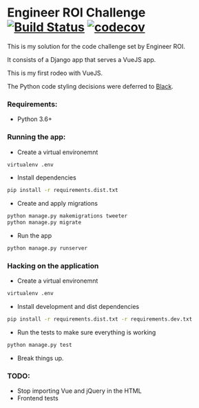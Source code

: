 #  Engineer ROI Challenge [![Build Status](https://travis-ci.org/lalvarezguillen/eng-roi-challenge.svg?branch=master)](https://travis-ci.org/lalvarezguillen/eng-roi-challenge) [![codecov](https://codecov.io/gh/lalvarezguillen/eng-roi-challenge/branch/master/graph/badge.svg)](https://codecov.io/gh/lalvarezguillen/eng-roi-challenge)
This is my solution for the code challenge set by  Engineer ROI.

It consists of a Django app that serves a VueJS app.

This is my first rodeo with VueJS.

The Python code styling decisions were deferred to [Black](https://black.readthedocs.io/en/stable/).

### Requirements:

* Python 3.6+


### Running the app:

* Create a virtual environemnt
```sh
virtualenv .env
```

* Install dependencies
```sh
pip install -r requirements.dist.txt
```

* Create and apply migrations
```sh
python manage.py makemigrations tweeter
python manage.py migrate
```

* Run the app
```sh
python manage.py runserver
```

### Hacking on the application

* Create a virtual environemnt
```sh
virtualenv .env
```

* Install development and dist dependencies
```sh
pip install -r requirements.dist.txt -r requirements.dev.txt
```

* Run the tests to make sure everything is working
```sh
python manage.py test
```

* Break things up.

### TODO:
* Stop importing Vue and jQuery in the HTML
* Frontend tests